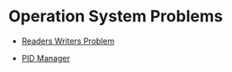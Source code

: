 # Operation System Problems

 - [Readers Writers Problem](./Readers_Writers_Problem/)

 - [PID Manager](./PID_Manager)
